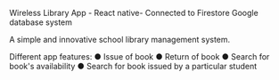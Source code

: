 Wireless Library App - React native- Connected to Firestore Google database system

A simple and innovative school library management system.

Different app features:
● Issue of book
● Return of book
● Search for book's availability
● Search for book issued by a particular student
